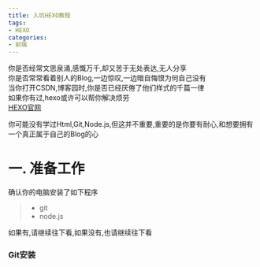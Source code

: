```yaml
---
title: 入坑HEXO教程
tags: 
- HEXO
categories:
- 前端
---
```

你是否经常文思泉涌,感慨万千,却又苦于无处表达,无人分享<br>
你是否常常看着别人的Blog,一边惊叹,一边暗自悔恨为何自己没有<br>
当你打开CSDN,博客园时,你是否已经厌倦了他们样式的千篇一律<br>
如果你有过,hexo或许可以帮你解决烦劳<br>
[HEXO官网](https://hexo.io/)


你可能没有学过Html,Git,Node.js,但这并不重要,重要的是你要有耐心,和想要拥有一个真正属于自己的Blog的心

# 一. 准备工作
确认你的电脑安装了如下程序
> - git
> - node.js

如果有,请继续往下看,如果没有,也请继续往下看
### Git安装
<!--stackedit_data:
eyJoaXN0b3J5IjpbLTE2MTU3NzA4NTcsLTMzNDI1MjM2NCwtMT
kxODI4NTE4MSwtNzcxMzU4MjMzXX0=
-->